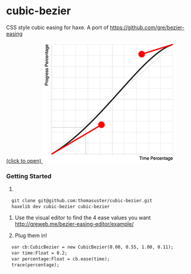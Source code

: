 # cubic-bezier

CSS style cubic easing for haxe. A port of https://github.com/gre/bezier-easing

[(click to open)
![](https://raw.githubusercontent.com/thomasuster/cubic-bezier/master/img/example360.png)
](http://gre.github.io/bezier-easing-editor/example/)

### Getting Started

1. 
  ```
	git clone git@github.com:thomasuster/cubic-bezier.git
    haxelib dev cubic-bezier cubic-bezier
  ```
1. Use the visual editor to find the 4 ease values you want
	http://greweb.me/bezier-easing-editor/example/

1. Plug them in!
  ```
	var cb:CubicBezier = new CubicBezier(0.00, 0.55, 1.00, 0.11);
	var time:Float = 0.2;
	var percentage:Float = cb.ease(time);
	trace(percentage);
  ```